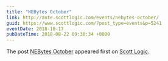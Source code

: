 ```yaml
---
title: "NEBytes October"
link: http://ante.scottlogic.com/events/nebytes-october/
guid: https://www.scottlogic.com/?post_type=events&p=5241
eventDate: 2018-10-17
pubDateTime: 2018-08-22 09:30:34 +0000
---
```


<p>The post <a rel="nofollow" href="http://ante.scottlogic.com/events/nebytes-october/">NEBytes October</a> appeared first on <a rel="nofollow" href="http://ante.scottlogic.com">Scott Logic</a>.</p>